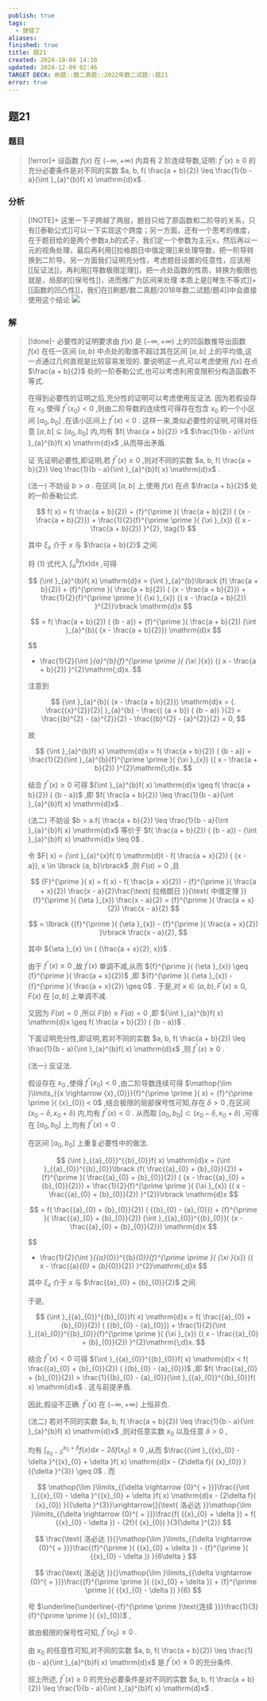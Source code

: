 ```yaml
---
publish: true
tags:
  - 做错了
aliases: 
finished: true
title: 题21
created: 2024-10-04 14:10
updated: 2024-12-09 02:46
TARGET DECK: 刷题::数二真题::2022年数二试题::题21
error: true
---
```

## 题21
### 题目
> [!error]+
> 设函数 $f( x)$ 在 $( {-\infty , + \infty })$ 内具有 2 阶连续导数,证明: ${f}^{\prime \prime }( x) \geq 0$ 的充分必要条件是对不同的实数 $a, b, f( \frac{a + b}{2}) \leq \frac{1}{b - a}{\int }_{a}^{b}f( x) \mathrm{d}x$ .
### 分析
> [!NOTE]+
> 这里一下子跨越了两层，题目只给了原函数和二阶导的关系，只有[[泰勒公式]]可以一下实现这个跨度；另一方面，还有一个思考的维度，在于题目给的是两个参数a,b的式子，我们定一个参数为主元x，然后再以一元的视角处理，最后再利用[[拉格朗日中值定理]]来处理导数，把一阶导转换到二阶导。另一方面我们证明充分性，考虑题目设置的任意性，应该用[[反证法]]，再利用[[导数极限定理]]，把一点处函数的性质，转换为极限也就是，局部的[[保号性]]，进而推广为区间来处理
> 本质上是[[琴生不等式]]+[[函数的凹凸性]]，我们在[[刷题/数二真题/2018年数二试题/题4]]中会直接使用这个结论
> ![](https://img.hwenyi.live/202412091023139.webp)
### 解
> [!done]-
> 必要性的证明要求由 $f( x)$ 是 $( {-\infty , + \infty })$ 上的凹函数推导出函数 $f( x)$ 在任一区间 $( {a, b})$ 中点处的取值不超过其在区间 $\lbrack {a, b}\rbrack$ 上的平均值,这一点通过几何直观是比较容易发现的. 要说明这一点,可以考虑使用 $f( x)$ 在点 $\frac{a + b}{2}$ 处的一阶泰勒公式,也可以考虑利用变限积分构造函数不等式.
> 
> 在得到必要性的证明之后,充分性的证明可以考虑使用反证法. 因为若假设存在 ${x}_{0}$ 使得 ${f}^{\prime \prime }( {x}_{0}) < 0$ ,则由二阶导数的连续性可得存在包含 ${x}_{0}$ 的一个小区间 $\lbrack {{a}_{0},{b}_{0}}\rbrack$ ,在该小区间上 ${f}^{\prime \prime }( x) < 0$ . 这样一来,类似必要性的证明,可得对任意 $\lbrack {a, b}\rbrack \subseteq \lbrack {{a}_{0},{b}_{0}}\rbrack$ 内,均有 $f( \frac{a + b}{2}) >$ $\frac{1}{b - a}{\int }_{a}^{b}f( x) \mathrm{d}x$ ,从而导出矛盾.
> 
> 证 先证明必要性,即证明,若 ${f}^{\prime \prime }( x) \geq 0$ ,则对不同的实数 $a, b, f( \frac{a + b}{2}) \leq \frac{1}{b - a}{\int }_{a}^{b}f( x) \mathrm{d}x$ .
> 
> (法一) 不妨设 $b > a$ . 在区间 $\lbrack {a, b}\rbrack$ 上,使用 $f( x)$ 在点 $\frac{a + b}{2}$ 处的一阶泰勒公式.
> 
> $$
> f( x) = f( \frac{a + b}{2}) + {f}^{\prime }( \frac{a + b}{2}) ( {x - \frac{a + b}{2}}) + \frac{1}{2}{f}^{\prime \prime }( {\xi }_{x}) {( x - \frac{a + b}{2}) }^{2}, \tag{1}
> $$
> 
> 其中 ${\xi }_{x}$ 介于 $x$ 与 $\frac{a + b}{2}$ 之间.
> 
> 将 (1) 式代入 ${\int }_{a}^{b}f( x) \mathrm{d}x$ ,可得
> 
> $$
> {\int }_{a}^{b}f( x) \mathrm{d}x = {\int }_{a}^{b}\lbrack {f( \frac{a + b}{2}) + {f}^{\prime }( \frac{a + b}{2}) ( {x - \frac{a + b}{2}}) + \frac{1}{2}{f}^{\prime \prime }( {\xi }_{x}) {( x - \frac{a + b}{2}) }^{2}}\rbrack \mathrm{d}x
> $$
> 
> $$
> = f( \frac{a + b}{2}) ( {b - a}) + {f}^{\prime }( \frac{a + b}{2}) {\int }_{a}^{b}( {x - \frac{a + b}{2}}) \mathrm{d}x
> $$
> 
> $$
> + \frac{1}{2}{\int }_{a}^{b}{f}^{\prime \prime }( {\xi }_{x}) {( x - \frac{a + b}{2}) }^{2}\mathrm{\;d}x.
> $$
> 
> 注意到
> 
> $$
> {\int }_{a}^{b}( {x - \frac{a + b}{2}}) \mathrm{d}x = {. \frac{{x}^{2}}{2}| }_{a}^{b} - \frac{( {a + b}) ( {b - a}) }{2} = \frac{{b}^{2} - {a}^{2}}{2} - \frac{{b}^{2} - {a}^{2}}{2} = 0,
> $$
> 
> 故
> 
> $$
> {\int }_{a}^{b}f( x) \mathrm{d}x = f( \frac{a + b}{2}) ( {b - a}) + \frac{1}{2}{\int }_{a}^{b}{f}^{\prime \prime }( {\xi }_{x}) {( x - \frac{a + b}{2}) }^{2}\mathrm{\;d}x.
> $$
> 
> 结合 ${f}^{\prime \prime }( x) \geq 0$ 可得 ${\int }_{a}^{b}f( x) \mathrm{d}x \geq f( \frac{a + b}{2}) ( {b - a})$ ,即 $f( \frac{a + b}{2}) \leq \frac{1}{b - a}{\int }_{a}^{b}f( x) \mathrm{d}x$ .
> 
> (法二) 不妨设 $b > a.f( \frac{a + b}{2}) \leq \frac{1}{b - a}{\int }_{a}^{b}f( x) \mathrm{d}x$ 等价于 $f( \frac{a + b}{2}) ( {b - a}) - {\int }_{a}^{b}f( x) \mathrm{d}x \leq 0$ .
> 
> 令 $F( x) = {\int }_{a}^{x}f( t) \mathrm{d}t - f( \frac{a + x}{2}) ( {x - a}), x \in \lbrack {a, b}\rbrack$ ,则 $F( a) = 0$ ,且
> 
> $$
> {F}^{\prime }( x) = f( x) - f( \frac{a + x}{2}) - {f}^{\prime }( \frac{a + x}{2}) \frac{x - a}{2}\frac{\text{ 拉格朗日 }}{\text{ 中值定理 }}{f}^{\prime }( {\eta }_{x}) \frac{x - a}{2} = {f}^{\prime }( \frac{a + x}{2}) \frac{x - a}{2}
> $$
> 
> $$
> = \lbrack {{f}^{\prime }( {\eta }_{x}) - {f}^{\prime }( \frac{a + x}{2}) }\rbrack \frac{x - a}{2},
> $$
> 
> 其中 ${\eta }_{x} \in ( {\frac{a + x}{2}, x})$ .
> 
> 由于 ${f}^{\prime \prime }( x) \geq 0$ ,故 ${f}^{\prime }( x)$ 单调不减,从而 ${f}^{\prime }( {\eta }_{x}) \geq {f}^{\prime }( \frac{a + x}{2})$ ,即 ${f}^{\prime }( {\eta }_{x}) - {f}^{\prime }( \frac{a + x}{2}) \geq 0$ . 于是,对 $x \in ( {a, b}) ,{F}^{\prime }( x) \geq 0, F( x)$ 在 $\lbrack {a, b}\rbrack$ 上单调不减.
> 
> 又因为 $F( a) = 0$ ,所以 $F( b) \geq F( a) = 0$ ,即 ${\int }_{a}^{b}f( x) \mathrm{d}x \geq f( \frac{a + b}{2}) ( {b - a})$ .
> 
> 下面证明充分性,即证明,若对不同的实数 $a, b, f( \frac{a + b}{2}) \leq \frac{1}{b - a}{\int }_{a}^{b}f( x) \mathrm{d}x$ ,则 ${f}^{\prime \prime }( x) \geq 0$ .
> 
> (法一) 反证法.
> 
> 假设存在 ${x}_{0}$ ,使得 ${f}^{\prime \prime }( {x}_{0}) < 0$ ,由二阶导数连续可得 $\mathop{\lim }\limits_{{x \rightarrow {x}_{0}}}{f}^{\prime \prime }( x) = {f}^{\prime \prime }( {x}_{0}) < 0$ ,结合极限的局部保号性可知,存在 $\delta > 0$ ,在区间 $( {{x}_{0} - \delta ,{x}_{0} + \delta })$ 内,均有 ${f}^{\prime \prime }( x) < 0$ . 从而取 $\lbrack {{a}_{0},{b}_{0}}\rbrack \subset ( {{x}_{0} - \delta ,{x}_{0} + \delta })$ ,可得在 $\lbrack {{a}_{0},{b}_{0}}\rbrack$ 上,均有 ${f}^{\prime \prime }( x) < 0$ .
> 
> 在区间 $\lbrack {{a}_{0},{b}_{0}}\rbrack$ 上重复必要性中的做法.
> 
> $$
> {\int }_{{a}_{0}}^{{b}_{0}}f( x) \mathrm{d}x = {\int }_{{a}_{0}}^{{b}_{0}}\lbrack {f( \frac{{a}_{0} + {b}_{0}}{2}) + {f}^{\prime }( \frac{{a}_{0} + {b}_{0}}{2}) ( {x - \frac{{a}_{0} + {b}_{0}}{2}}) + \frac{1}{2}{f}^{\prime \prime }( {\xi }_{x}) {( x - \frac{{a}_{0} + {b}_{0}}{2}) }^{2}}\rbrack \mathrm{d}x
> $$
> 
> $$
> = f( \frac{{a}_{0} + {b}_{0}}{2}) ( {{b}_{0} - {a}_{0}}) + {f}^{\prime }( \frac{{a}_{0} + {b}_{0}}{2}) {\int }_{{a}_{0}}^{{b}_{0}}( {x - \frac{{a}_{0} + {b}_{0}}{2}}) \mathrm{d}x
> $$
> 
> $$
> + \frac{1}{2}{\int }_{{a}_{0}}^{{b}_{0}}{f}^{\prime \prime }( {\xi }_{x}) {( x - \frac{{a}_{0} + {b}_{0}}{2}) }^{2}\mathrm{\;d}x
> $$
> 
> 其中 ${\xi }_{x}$ 介于 $x$ 与 $\frac{{a}_{0} + {b}_{0}}{2}$ 之间.
> 
> 于是,
> 
> $$
> {\int }_{{a}_{0}}^{{b}_{0}}f( x) \mathrm{d}x = f( \frac{{a}_{0} + {b}_{0}}{2}) ( {{b}_{0} - {a}_{0}}) + \frac{1}{2}{\int }_{{a}_{0}}^{{b}_{0}}{f}^{\prime \prime }( {\xi }_{x}) {( x - \frac{{a}_{0} + {b}_{0}}{2}) }^{2}\mathrm{\;d}x.
> $$
> 
> 结合 ${f}^{\prime \prime }( x) < 0$ 可得 ${\int }_{{a}_{0}}^{{b}_{0}}f( x) \mathrm{d}x < f( \frac{{a}_{0} + {b}_{0}}{2}) ( {{b}_{0} - {a}_{0}})$ ,即 $f( \frac{{a}_{0} + {b}_{0}}{2}) > \frac{1}{{b}_{0} - {a}_{0}}{\int }_{{a}_{0}}^{{b}_{0}}f( x) \mathrm{d}x$ . 这与前提矛盾.
> 
> 因此,假设不正确. ${f}^{\prime \prime }( x)$ 在 $( {-\infty , + \infty })$ 上恒非负.
> 
> (法二) 若对不同的实数 $a, b, f( \frac{a + b}{2}) \leq \frac{1}{b - a}{\int }_{a}^{b}f( x) \mathrm{d}x$ ,则对任意实数 ${x}_{0}$ 以及任意 $\delta > 0$ ,
> 
> 均有 ${\int }_{{x}_{0} - \delta }^{{x}_{0} + \delta }f( x) \mathrm{d}x - {2\delta f}( {x}_{0}) \geq 0$ ,从而 $\frac{{\int }_{{x}_{0} - \delta }^{{x}_{0} + \delta }f( x) \mathrm{d}x - {2\delta f}( {x}_{0}) }{{\delta }^{3}} \geq 0$ . 而
> 
> $$
> \mathop{\lim }\limits_{{\delta \rightarrow {0}^{ + }}}\frac{{\int }_{{x}_{0} - \delta }^{{x}_{0} + \delta }f( x) \mathrm{d}x - {2\delta f}( {x}_{0}) }{{\delta }^{3}}\xrightarrow[]{\text{ 洛必达 }}\mathop{\lim }\limits_{{\delta \rightarrow {0}^{ + }}}\frac{f( {{x}_{0} + \delta }) + f( {{x}_{0} - \delta }) - {2f}( {x}_{0}) }{3{\delta }^{2}}
> $$
> 
> $$
> \frac{\text{ 洛必达 }}{}\mathop{\lim }\limits_{{\delta \rightarrow {0}^{ + }}}\frac{{f}^{\prime }( {{x}_{0} + \delta }) - {f}^{\prime }( {{x}_{0} - \delta }) }{6\delta }
> $$
> 
> $$
> \frac{\text{ 洛必达 }}{}\mathop{\lim }\limits_{{\delta \rightarrow {0}^{ + }}}\frac{{f}^{\prime \prime }( {{x}_{0} + \delta }) + {f}^{\prime \prime }( {{x}_{0} - \delta }) }{6}
> $$
> 
> 号 $\underline{\underline{-{f}^{\prime \prime }\text{连续 }}}\frac{1}{3}{f}^{\prime \prime }( {x}_{0})$ ,
> 
> 故由极限的保号性可知, ${f}^{\prime \prime }( {x}_{0}) \geq 0$ .
> 
> 由 ${x}_{0}$ 的任意性可知,对不同的实数 $a, b, f( \frac{a + b}{2}) \leq \frac{1}{b - a}{\int }_{a}^{b}f( x) \mathrm{d}x$ 是 ${f}^{\prime \prime }( x) \geq 0$ 的充分条件.
> 
> 综上所述, ${f}^{\prime \prime }( x) \geq 0$ 的充分必要条件是对不同的实数 $a, b, f( \frac{a + b}{2}) \leq \frac{1}{b - a}{\int }_{a}^{b}f( x) \mathrm{d}x$ .
